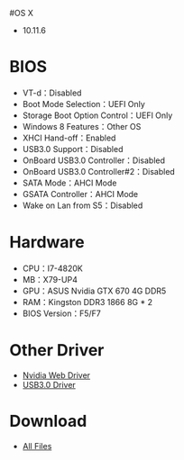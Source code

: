 #OS X
- 10.11.6

# BIOS
- VT-d：Disabled
- Boot Mode Selection：UEFI Only
- Storage Boot Option Control：UEFI Only
- Windows 8 Features：Other OS
- XHCI Hand-off：Enabled
- USB3.0 Support：Disabled
- OnBoard USB3.0 Controller：Disabled
- OnBoard USB3.0 Controller#2：Disabled
- SATA Mode：AHCI Mode
- GSATA Controller：AHCI Mode
- Wake on Lan from S5：Disabled

# Hardware
- CPU：I7-4820K
- MB：X79-UP4
- GPU：ASUS Nvidia GTX 670 4G DDR5
- RAM：Kingston DDR3 1866 8G * 2
- BIOS Version：F5/F7

# Other Driver
* [Nvidia Web Driver](http://us.download.nvidia.com/Mac/Quadro_Certified/346.03.15f01/WebDriver-346.03.15f01.pkg)
* [USB3.0 Driver](http://www.insanelymac.com/forum/files/download/475-fl1009-usb-30-el-capitan-1011/)

# Download
* [All Files](https://bitbucket.org/ChengYouFang/customac/downloads/X79-UP4.zip) 